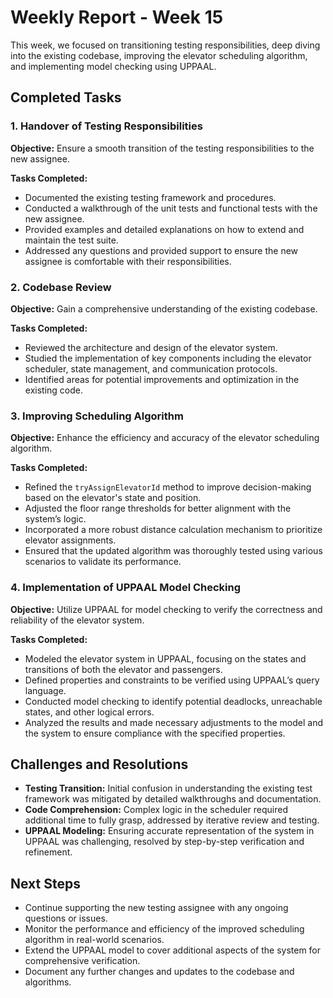 # Weekly Report - Week 15

This week, we focused on transitioning testing responsibilities, deep diving into the existing codebase, improving the elevator scheduling algorithm, and implementing model checking using UPPAAL. 

## Completed Tasks

### 1. Handover of Testing Responsibilities

**Objective:** Ensure a smooth transition of the testing responsibilities to the new assignee.

**Tasks Completed:**

- Documented the existing testing framework and procedures.
- Conducted a walkthrough of the unit tests and functional tests with the new assignee.
- Provided examples and detailed explanations on how to extend and maintain the test suite.
- Addressed any questions and provided support to ensure the new assignee is comfortable with their responsibilities.

### 2. Codebase Review

**Objective:** Gain a comprehensive understanding of the existing codebase.

**Tasks Completed:**

- Reviewed the architecture and design of the elevator system.
- Studied the implementation of key components including the elevator scheduler, state management, and communication protocols.
- Identified areas for potential improvements and optimization in the existing code.

### 3. Improving Scheduling Algorithm

**Objective:** Enhance the efficiency and accuracy of the elevator scheduling algorithm.

**Tasks Completed:**

- Refined the `tryAssignElevatorId` method to improve decision-making based on the elevator's state and position.
- Adjusted the floor range thresholds for better alignment with the system’s logic.
- Incorporated a more robust distance calculation mechanism to prioritize elevator assignments.
- Ensured that the updated algorithm was thoroughly tested using various scenarios to validate its performance.

### 4. Implementation of UPPAAL Model Checking

**Objective:** Utilize UPPAAL for model checking to verify the correctness and reliability of the elevator system.

**Tasks Completed:**

- Modeled the elevator system in UPPAAL, focusing on the states and transitions of both the elevator and passengers.
- Defined properties and constraints to be verified using UPPAAL’s query language.
- Conducted model checking to identify potential deadlocks, unreachable states, and other logical errors.
- Analyzed the results and made necessary adjustments to the model and the system to ensure compliance with the specified properties.

## Challenges and Resolutions

- **Testing Transition:** Initial confusion in understanding the existing test framework was mitigated by detailed walkthroughs and documentation.
- **Code Comprehension:** Complex logic in the scheduler required additional time to fully grasp, addressed by iterative review and testing.
- **UPPAAL Modeling:** Ensuring accurate representation of the system in UPPAAL was challenging, resolved by step-by-step verification and refinement.

## Next Steps

- Continue supporting the new testing assignee with any ongoing questions or issues.
- Monitor the performance and efficiency of the improved scheduling algorithm in real-world scenarios.
- Extend the UPPAAL model to cover additional aspects of the system for comprehensive verification.
- Document any further changes and updates to the codebase and algorithms.